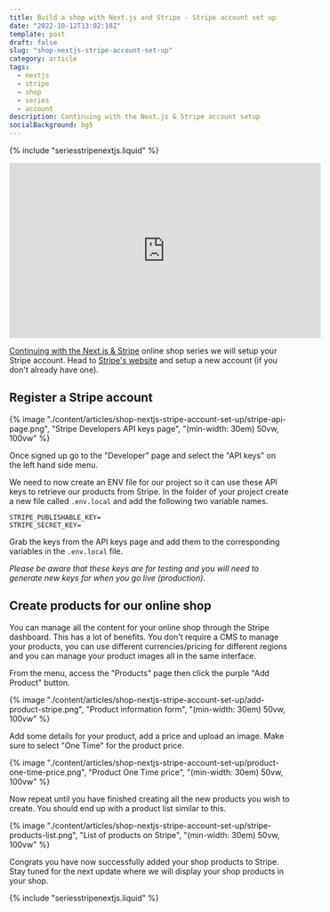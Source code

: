 ```yaml
---
title: Build a shop with Next.js and Stripe - Stripe account set up
date: "2022-10-12T13:02:18Z"
template: post
draft: false
slug: "shop-nextjs-stripe-account-set-up"
category: article
tags:
  - nextjs
  - stripe
  - shop
  - series
  - account
description: Continuing with the Next.js & Stripe account setup
socialBackground: bg5
---
```


{% include "seriesstripenextjs.liquid" %}

<iframe class="video" width="560" height="315" src="https://www.youtube.com/embed/cEL2Jtp8RLs" title="YouTube video player" frameborder="0" allow="accelerometer; autoplay; clipboard-write; encrypted-media; gyroscope; picture-in-picture" allowfullscreen></iframe>

[Continuing with the Next.js & Stripe](https://andrewford.co.nz/articles/shop-nextjs-stripe-introduction/) online shop series we will setup your Stripe account. Head to [Stripe's website](https://dashboard.stripe.com/register) and setup a new account (if you don't already have one).

## Register a Stripe account

{% image "./content/articles/shop-nextjs-stripe-account-set-up/stripe-api-page.png", "Stripe Developers API keys page", "(min-width: 30em) 50vw, 100vw" %}

Once signed up go to the "Developer" page and select the "API keys" on the left hand side menu.

We need to now create an ENV file for our project so it can use these API keys to retrieve our products from Stripe. In the folder of your project create a new file called `.env.local` and add the following two variable names.

```
STRIPE_PUBLISHABLE_KEY=
STRIPE_SECRET_KEY=
```

Grab the keys from the API keys page and add them to the corresponding variables in the `.env.local` file.

_Please be aware that these keys are for testing and you will need to generate new keys for when you go live (production)._

## Create products for our online shop

You can manage all the content for your online shop through the Stripe dashboard. This has a lot of benefits. You don't require a CMS to manage your products, you can use different currencies/pricing for different regions and you can manage your product images all in the same interface.

From the menu, access the "Products" page then click the purple "Add Product" button.

{% image "./content/articles/shop-nextjs-stripe-account-set-up/add-product-stripe.png", "Product information form", "(min-width: 30em) 50vw, 100vw" %}

Add some details for your product, add a price and upload an image. Make sure to select "One Time" for the product price.

{% image "./content/articles/shop-nextjs-stripe-account-set-up/product-one-time-price.png", "Product One Time price", "(min-width: 30em) 50vw, 100vw" %}

Now repeat until you have finished creating all the new products you wish to create. You should end up with a product list similar to this.

{% image "./content/articles/shop-nextjs-stripe-account-set-up/stripe-products-list.png", "List of products on Stripe", "(min-width: 30em) 50vw, 100vw" %}

Congrats you have now successfully added your shop products to Stripe. Stay tuned for the next update where we will display your shop products in your shop.

{% include "seriesstripenextjs.liquid" %}

